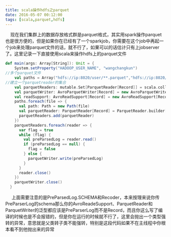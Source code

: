 ```yaml
---
title: scala操作hdfs之parquet
date: 2016-05-07 00:12:00
tags: [scala,parquet,hdfs]
---
```


&nbsp;&nbsp;&nbsp;&nbsp;现在我们集群上的数据存放格式群是parquet格式，其实用spark操作parquet也是很方便的，但是如果你在已经有了一个sparkjob，你需要在这个job中再起一个job来处理parquet文件的话，就不行了，如果可以的话估计只有上jobserver了。这里记录一下直接使用scala来操作hdfs上的parquet文件
```scala
def main(args: Array[String]): Unit = {
    System.setProperty("HADOOP_USER_NAME", "wangchangkun")
//多个parquet文件
    val paths = Array("hdfs://ip:8020/user/**.parquet","hdfs://ip:8020/user/**.parquet")
//建立一个parquetreader的集合
    val parquetReaders: mutable.Set[ParquetReader[Record]] = scala.collection.mutable.Set()
    val parquetWriter: AvroParquetWriter[Record] = new AvroParquetWriter[Record](new Path("hdfs://ip:8020/user/***.parquet"), PreParsedLog.SCHEMA$)
    val readSupport: AvroReadSupport[Record] = new AvroReadSupport[Record]
    paths.foreach(file => {
      val path: Path = new Path(file)
      val parquetReader: ParquetReader[Record] = ParquetReader.builder[Record](readSupport, path).build()
      parquetReaders.add(parquetReader)
    })
    parquetReaders.foreach(reader => {
      var flag = true
      while (flag) {
        val preParsedLog = reader.read()
        if (preParsedLog == null) {
          flag = false
        } else {
          parquetWriter.write(preParsedLog)
        }
      }
      reader.close()
    })
    parquetWriter.close()
  }
```

<!--more-->

&nbsp;&nbsp;&nbsp;&nbsp; 上面需要注意的是PreParsedLog.SCHEMA和Recoder，本来按理来说你传PreParserLog的schema那么你的AvroReadeSupport、ParquetReader和ParquetWriter的泛型都应该是PreParserLog而不是Record，而且你这么写了编译的时候也是不会报错的，但是你在运行的时候就不行了，这里会抛出一个类型强转的异常，意思就是父类转子类不能强转，特别是这段代码如果不在主线程中你根本看不到他抛出来的异常